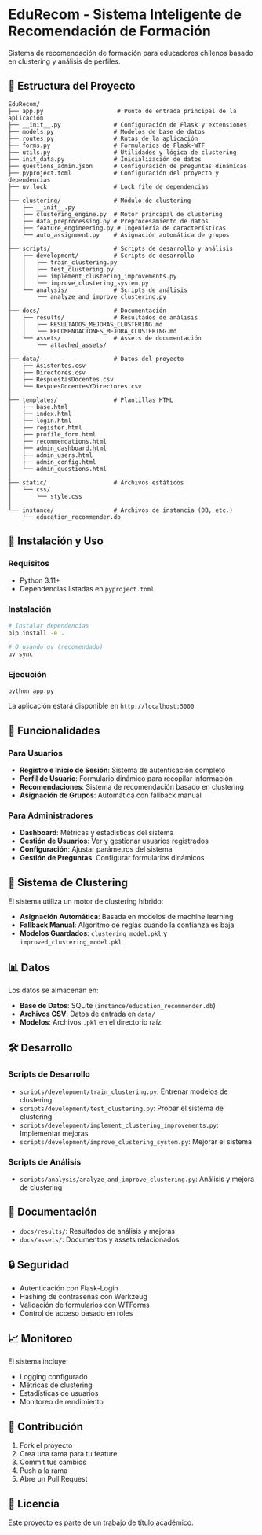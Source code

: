 # EduRecom - Sistema Inteligente de Recomendación de Formación

Sistema de recomendación de formación para educadores chilenos basado en clustering y análisis de perfiles.

## 📁 Estructura del Proyecto

```
EduRecom/
├── app.py                     # Punto de entrada principal de la aplicación
├── __init__.py               # Configuración de Flask y extensiones
├── models.py                 # Modelos de base de datos
├── routes.py                 # Rutas de la aplicación
├── forms.py                  # Formularios de Flask-WTF
├── utils.py                  # Utilidades y lógica de clustering
├── init_data.py              # Inicialización de datos
├── questions_admin.json      # Configuración de preguntas dinámicas
├── pyproject.toml            # Configuración del proyecto y dependencias
├── uv.lock                   # Lock file de dependencias
│
├── clustering/               # Módulo de clustering
│   ├── __init__.py
│   ├── clustering_engine.py  # Motor principal de clustering
│   ├── data_preprocessing.py # Preprocesamiento de datos
│   ├── feature_engineering.py # Ingeniería de características
│   └── auto_assignment.py    # Asignación automática de grupos
│
├── scripts/                  # Scripts de desarrollo y análisis
│   ├── development/          # Scripts de desarrollo
│   │   ├── train_clustering.py
│   │   ├── test_clustering.py
│   │   ├── implement_clustering_improvements.py
│   │   └── improve_clustering_system.py
│   └── analysis/             # Scripts de análisis
│       └── analyze_and_improve_clustering.py
│
├── docs/                     # Documentación
│   ├── results/              # Resultados de análisis
│   │   ├── RESULTADOS_MEJORAS_CLUSTERING.md
│   │   └── RECOMENDACIONES_MEJORA_CLUSTERING.md
│   └── assets/               # Assets de documentación
│       └── attached_assets/
│
├── data/                     # Datos del proyecto
│   ├── Asistentes.csv
│   ├── Directores.csv
│   ├── RespuestasDocentes.csv
│   └── RespuesDocentesYDirectores.csv
│
├── templates/                # Plantillas HTML
│   ├── base.html
│   ├── index.html
│   ├── login.html
│   ├── register.html
│   ├── profile_form.html
│   ├── recommendations.html
│   ├── admin_dashboard.html
│   ├── admin_users.html
│   ├── admin_config.html
│   └── admin_questions.html
│
├── static/                   # Archivos estáticos
│   └── css/
│       └── style.css
│
└── instance/                 # Archivos de instancia (DB, etc.)
    └── education_recommender.db
```

## 🚀 Instalación y Uso

### Requisitos
- Python 3.11+
- Dependencias listadas en `pyproject.toml`

### Instalación
```bash
# Instalar dependencias
pip install -e .

# O usando uv (recomendado)
uv sync
```

### Ejecución
```bash
python app.py
```

La aplicación estará disponible en `http://localhost:5000`

## 🔧 Funcionalidades

### Para Usuarios
- **Registro e Inicio de Sesión**: Sistema de autenticación completo
- **Perfil de Usuario**: Formulario dinámico para recopilar información
- **Recomendaciones**: Sistema de recomendación basado en clustering
- **Asignación de Grupos**: Automática con fallback manual

### Para Administradores
- **Dashboard**: Métricas y estadísticas del sistema
- **Gestión de Usuarios**: Ver y gestionar usuarios registrados
- **Configuración**: Ajustar parámetros del sistema
- **Gestión de Preguntas**: Configurar formularios dinámicos

## 🤖 Sistema de Clustering

El sistema utiliza un motor de clustering híbrido:
- **Asignación Automática**: Basada en modelos de machine learning
- **Fallback Manual**: Algoritmo de reglas cuando la confianza es baja
- **Modelos Guardados**: `clustering_model.pkl` y `improved_clustering_model.pkl`

## 📊 Datos

Los datos se almacenan en:
- **Base de Datos**: SQLite (`instance/education_recommender.db`)
- **Archivos CSV**: Datos de entrada en `data/`
- **Modelos**: Archivos `.pkl` en el directorio raíz

## 🛠️ Desarrollo

### Scripts de Desarrollo
- `scripts/development/train_clustering.py`: Entrenar modelos de clustering
- `scripts/development/test_clustering.py`: Probar el sistema de clustering
- `scripts/development/implement_clustering_improvements.py`: Implementar mejoras
- `scripts/development/improve_clustering_system.py`: Mejorar el sistema

### Scripts de Análisis
- `scripts/analysis/analyze_and_improve_clustering.py`: Análisis y mejora de clustering

## 📝 Documentación

- `docs/results/`: Resultados de análisis y mejoras
- `docs/assets/`: Documentos y assets relacionados

## 🔒 Seguridad

- Autenticación con Flask-Login
- Hashing de contraseñas con Werkzeug
- Validación de formularios con WTForms
- Control de acceso basado en roles

## 📈 Monitoreo

El sistema incluye:
- Logging configurado
- Métricas de clustering
- Estadísticas de usuarios
- Monitoreo de rendimiento

## 🤝 Contribución

1. Fork el proyecto
2. Crea una rama para tu feature
3. Commit tus cambios
4. Push a la rama
5. Abre un Pull Request

## 📄 Licencia

Este proyecto es parte de un trabajo de título académico.
